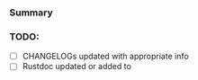 ### Summary



### TODO:
- [ ] CHANGELOGs updated with appropriate info
- [ ] Rustdoc updated or added to